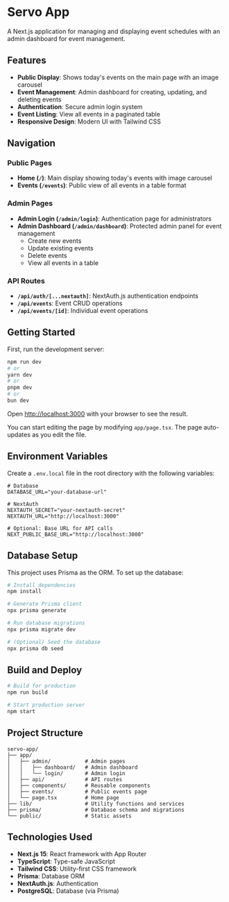 # Servo App

A Next.js application for managing and displaying event schedules with an admin dashboard for event management.

## Features

- **Public Display**: Shows today's events on the main page with an image carousel
- **Event Management**: Admin dashboard for creating, updating, and deleting events
- **Authentication**: Secure admin login system
- **Event Listing**: View all events in a paginated table
- **Responsive Design**: Modern UI with Tailwind CSS

## Navigation

### Public Pages
- **Home (`/`)**: Main display showing today's events with image carousel
- **Events (`/events`)**: Public view of all events in a table format

### Admin Pages
- **Admin Login (`/admin/login`)**: Authentication page for administrators
- **Admin Dashboard (`/admin/dashboard`)**: Protected admin panel for event management
  - Create new events
  - Update existing events
  - Delete events
  - View all events in a table

### API Routes
- **`/api/auth/[...nextauth]`**: NextAuth.js authentication endpoints
- **`/api/events`**: Event CRUD operations
- **`/api/events/[id]`**: Individual event operations

## Getting Started

First, run the development server:

```bash
npm run dev
# or
yarn dev
# or
pnpm dev
# or
bun dev
```

Open [http://localhost:3000](http://localhost:3000) with your browser to see the result.

You can start editing the page by modifying `app/page.tsx`. The page auto-updates as you edit the file.

## Environment Variables

Create a `.env.local` file in the root directory with the following variables:

```env
# Database
DATABASE_URL="your-database-url"

# NextAuth
NEXTAUTH_SECRET="your-nextauth-secret"
NEXTAUTH_URL="http://localhost:3000"

# Optional: Base URL for API calls
NEXT_PUBLIC_BASE_URL="http://localhost:3000"
```

## Database Setup

This project uses Prisma as the ORM. To set up the database:

```bash
# Install dependencies
npm install

# Generate Prisma client
npx prisma generate

# Run database migrations
npx prisma migrate dev

# (Optional) Seed the database
npx prisma db seed
```

## Build and Deploy

```bash
# Build for production
npm run build

# Start production server
npm start
```

## Project Structure

```
servo-app/
├── app/
│   ├── admin/           # Admin pages
│   │   ├── dashboard/   # Admin dashboard
│   │   └── login/       # Admin login
│   ├── api/             # API routes
│   ├── components/      # Reusable components
│   ├── events/          # Public events page
│   └── page.tsx         # Home page
├── lib/                 # Utility functions and services
├── prisma/              # Database schema and migrations
└── public/              # Static assets
```

## Technologies Used

- **Next.js 15**: React framework with App Router
- **TypeScript**: Type-safe JavaScript
- **Tailwind CSS**: Utility-first CSS framework
- **Prisma**: Database ORM
- **NextAuth.js**: Authentication
- **PostgreSQL**: Database (via Prisma)
